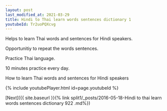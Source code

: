 ```yaml
---
layout: post
last_modified_at: 2021-03-29
title: Hindi to Thai learn words sentences dictionary 1 
youtubeId: Tr2uoPQXcvg
---
```

 
 
Helps to learn Thai words and sentences for Hindi speakers.

Opportunitiy to repeat the words sentences. 

Practice Thai language. 
 
10 minutes practice every day. 
 
How to learn Thai words and sentences for Hindi speakers 
 
{% include youtubePlayer.html id=page.youtubeId %}
 
 
[Next]({{ site.baseurl }}{% link  split1/_posts/2016-05-18-Hindi to thai learn words sentences dictionary 922 .md%})
 
